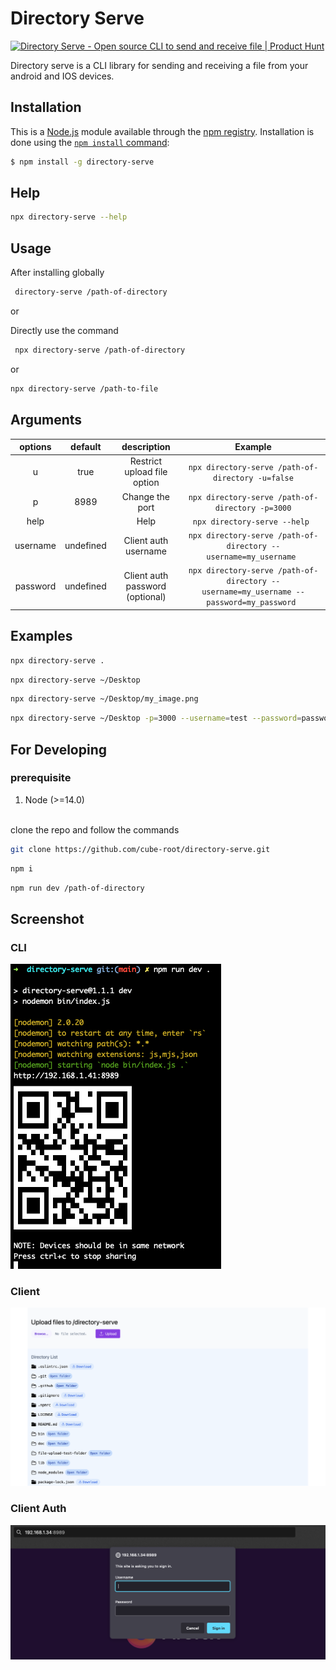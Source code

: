 # Directory Serve

<a href="https://www.producthunt.com/posts/directory-serve?utm_source=badge-featured&utm_medium=badge&utm_souce=badge-directory&#0045;serve" target="_blank"><img src="https://api.producthunt.com/widgets/embed-image/v1/featured.svg?post_id=365677&theme=light" alt="Directory&#0032;Serve - Open&#0032;source&#0032;CLI&#0032;to&#0032;send&#0032;and&#0032;receive&#0032;file | Product Hunt" style="width: 250px; height: 54px;" width="250" height="54" /></a>

Directory serve is a CLI library for sending and receiving a file from your android and IOS devices.

## Installation

This is a [Node.js](https://nodejs.org/en/) module available through the
[npm registry](https://www.npmjs.com/). Installation is done using the
[`npm install` command](https://docs.npmjs.com/getting-started/installing-npm-packages-locally):

```bash
$ npm install -g directory-serve
```

## Help

```bash
npx directory-serve --help
```

## Usage

After installing globally

```bash
 directory-serve /path-of-directory
```

or

Directly use the command

```bash
 npx directory-serve /path-of-directory
```

or

```bash
npx directory-serve /path-to-file
```

## Arguments

| options  |  default  |           description           |                                         Example                                         |
| :------: | :-------: | :-----------------------------: | :-------------------------------------------------------------------------------------: |
|    u     |   true    |   Restrict upload file option   |                    `npx directory-serve /path-of-directory -u=false`                    |
|    p     |   8989    |         Change the port         |                    `npx directory-serve /path-of-directory -p=3000`                     |
|   help   |           |              Help               |                              `npx directory-serve --help `                              |
| username | undefined |      Client auth username       |            `npx directory-serve /path-of-directory --username=my_username `             |
| password | undefined | Client auth password (optional) | `npx directory-serve /path-of-directory --username=my_username --password=my_password ` |

## Examples

```bash
npx directory-serve .
```

```bash
npx directory-serve ~/Desktop
```

```bash
npx directory-serve ~/Desktop/my_image.png
```

```bash
npx directory-serve ~/Desktop -p=3000 --username=test --password=password
```

## For Developing

### prerequisite

1. Node (>=14.0)

<br/>
clone the repo and follow the commands

```bash
git clone https://github.com/cube-root/directory-serve.git
```

```bash
npm i
```

```bash
npm run dev /path-of-directory
```

## Screenshot

### CLI

![screenshot](/doc/terminal-screenshot.png?raw=true "Directory serve")

### Client

![screenshot](/doc/directory-list.png?raw=true)

### Client Auth

![screenshot](/doc/basic-auth.png?raw=true)
